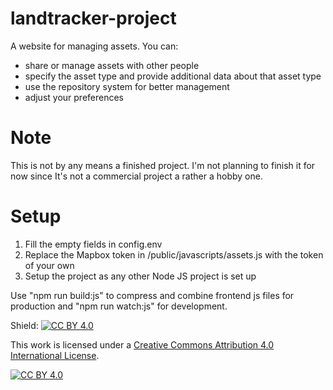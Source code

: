 # landtracker-project
A website for managing assets. You  can:
+ share or manage assets with other people
+ specify the asset type and provide additional data about that asset type
+ use the repository system for better management
+ adjust your preferences
# Note
This is not by any means a finished project. I'm not planning to finish it for now since It's not a commercial project a rather a hobby one.
# Setup
1. Fill the empty fields in config.env
1. Replace the Mapbox token in /public/javascripts/assets.js with the token of your own
1. Setup the project as any other Node JS project is set up

Use "npm run build:js" to compress and combine frontend js files for production and "npm run watch:js" for development.

Shield: [![CC BY 4.0][cc-by-shield]][cc-by]

This work is licensed under a
[Creative Commons Attribution 4.0 International License][cc-by].

[![CC BY 4.0][cc-by-image]][cc-by]

[cc-by]: http://creativecommons.org/licenses/by/4.0/
[cc-by-image]: https://i.creativecommons.org/l/by/4.0/88x31.png
[cc-by-shield]: https://img.shields.io/badge/License-CC%20BY%204.0-lightgrey.svg
